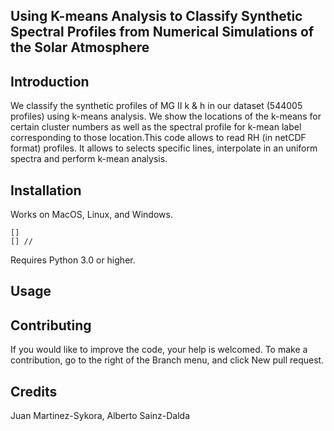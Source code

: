 ## Using K-means Analysis to Classify Synthetic Spectral Profiles from Numerical Simulations of the Solar Atmosphere

## Introduction
We classify the synthetic profiles of MG II k & h in our dataset (544005 profiles) using k-means analysis. We show the locations of the k-means for certain cluster numbers as well as the spectral profile for k-mean label corresponding to those location.This code allows to read RH (in netCDF format) profiles. It allows to selects specific lines, interpolate in an uniform spectra and perform k-mean analysis. 

## Installation
Works on MacOS, Linux, and Windows. 

    [] 
    [] //

Requires Python 3.0 or higher.

## Usage


## Contributing
If you would like to improve the code, your help is welcomed. To make a contribution, go to the right of the Branch menu, and click New pull request.

## Credits
Juan Martinez-Sykora, Alberto Sainz-Dalda
